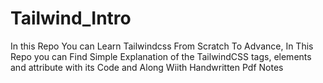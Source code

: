 # Tailwind_Intro
In this Repo You can Learn Tailwindcss From Scratch To Advance, In This Repo you can Find Simple Explanation of the TailwindCSS tags, elements and attribute with its Code and Along Wiith Handwritten Pdf Notes
